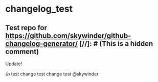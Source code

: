 # changelog_test

Test repo for https://github.com/skywinder/github-changelog-generator/
[//]: # (This is a hidden comment)
---
Update!

:+1:
test change
test change
test @skywinder
